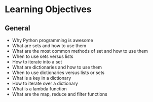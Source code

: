 # Learning Objectives

## General
+ Why Python programming is awesome
+ What are sets and how to use them
+ What are the most common methods of set and how to use them
+ When to use sets versus lists
+ How to iterate into a set
+ What are dictionaries and how to use them
+ When to use dictionaries versus lists or sets
+ What is a key in a dictionary
+ How to iterate over a dictionary
+ What is a lambda function
+ What are the map, reduce and filter functions
